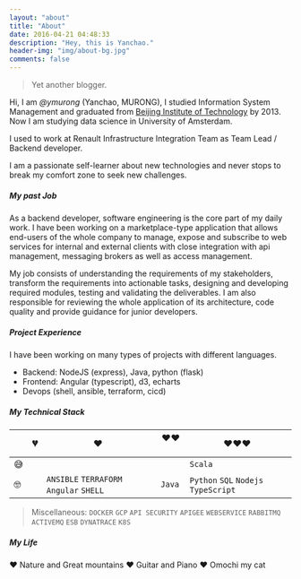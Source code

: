 ```yaml
---
layout: "about"
title: "About"
date: 2016-04-21 04:48:33
description: "Hey, this is Yanchao."
header-img: "img/about-bg.jpg"
comments: false
---
```

> Yet another blogger.

Hi, I am _@ymurong_ (Yanchao, MURONG), I studied Information System Management and graduated from [Beijing Institute of Technology](https://en.wikipedia.org/wiki/Beijing_Institute_of_Technology) by 2013. Now I am studying data science in University of Amsterdam. 

I used to work at Renault Infrastructure Integration Team as Team Lead / Backend developer.

I am a passionate self-learner about new technologies and never stops to break my comfort zone to seek new challenges. 

##### My past Job

As a backend developer, software engineering is the core part of my daily work. I have been working on a marketplace-type application that allows end-users of the whole company to manage, expose and subscribe to web services for internal and external clients with close integration with api management, messaging brokers as well as access management.

My job consists of understanding the requirements of my stakeholders, transform the requirements into actionable tasks, designing and developing required modules, testing and validating the deliverables. I am also responsible for reviewing the whole application of its architecture, code quality and provide guidance for junior developers. 

##### Project Experience

I have been working on many types of projects with different languages. 

- Backend: NodeJS (express), Java, python (flask)
- Frontend: Angular (typescript), d3, echarts
- Devops (shell, ansible, terraform, cicd) 


##### My Technical Stack

|     | 💔️           | ❤️ ️                                          | ❤️❤️ ️                                          | ❤️❤️❤️ ️                                      |
| --- | ------------- | --------------------------------------------- | ----------------------------------------------- | --------------------------------------------- |
| 😅  |  | |        |      `Scala`       |
| 🤓  |    |       `ANSIBLE`  `TERRAFORM` `Angular`  `SHELL`                     | `Java`                              | `Python` `SQL`  `Nodejs`  `TypeScript`                              |

> Miscellaneous: `DOCKER` `GCP` `API SECURITY` `APIGEE` `WEBSERVICE` `RABBITMQ` `ACTIVEMQ` `ESB`  `DYNATRACE` `K8S`

##### My Life
❤️ Nature and Great mountains
❤️ Guitar and Piano
❤️ Omochi my cat